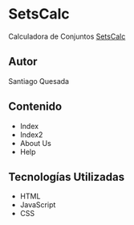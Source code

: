 # SetsCalc
Calculadora de Conjuntos [SetsCalc](https://ucc-labcompu2.github.io/proyecto2022-canas-lucero/)

## Autor
Santiago Quesada

## Contenido
- Index
- Index2
- About Us
- Help

## Tecnologías Utilizadas
- HTML
- JavaScript
- CSS
